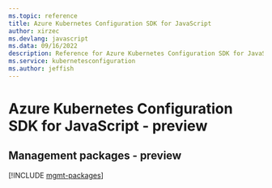```yaml
---
ms.topic: reference
title: Azure Kubernetes Configuration SDK for JavaScript
author: xirzec
ms.devlang: javascript
ms.data: 09/16/2022
description: Reference for Azure Kubernetes Configuration SDK for JavaScript
ms.service: kubernetesconfiguration
ms.author: jeffish
---
```

# Azure Kubernetes Configuration SDK for JavaScript - preview

## Management packages - preview
[!INCLUDE [mgmt-packages](kubernetes-configuration-mgmt-index.md)]